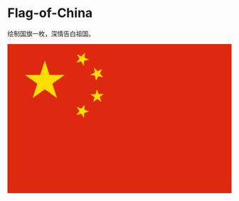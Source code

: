 # Flag-of-China

绘制国旗一枚，深情告白祖国。

![](https://raw.githubusercontent.com/vileoy/Flag-of-China/master/image/china_flag.png)